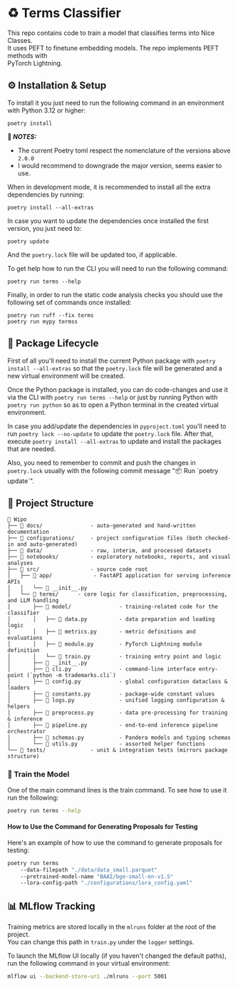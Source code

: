 # ♻ Terms Classifier

This repo contains code to train a model that classifies terms into Nice Classes.  
It uses PEFT to finetune embedding models. The repo implements PEFT methods with  
PyTorch Lightning.

## ⚙️ Installation & Setup

To install it you just need to run the following command in an environment with Python
3.12 or higher:

```shell
poetry install
```

**📌 _NOTES:_**

* The current Poetry toml respect the nomenclature of the versions above `2.0.0`
* I would recommend to downgrade the major version, seems easier to use.

When in development mode, it is recommended to install all the extra dependencies
by running:

```shell
poetry install --all-extras
```

In case you want to update the dependencies once installed the first version, you just
need to:

```shell
poetry update
```

And the `poetry.lock` file will be updated too, if applicable.

To get help how to run the CLI you will need to run the following command:

```shell
poetry run terms --help
```

Finally, in order to run the static code analysis checks you should use the following
set of commands once installed:

```shell
poetry run ruff --fix terms
poetry run mypy termss
```

## 🔁 Package Lifecycle

First of all you'll need to install the current Python package with `poetry install --all-extras` so
that the `poetry.lock` file will be generated and a new virtual environment will be created.

Once the Python package is installed, you can do code-changes and use it via the CLI with
`poetry run terms --help` or just by running Python with `poetry run python`
so as to open a Python terminal in the created virtual environment.

In case you add/update the dependencies in `pyproject.toml` you'll need to run `poetry lock --no-update`
to update the `poetry.lock` file. After that, execute `poetry install --all-extras` to update and install
the packages that are needed.

Also, you need to remember to commit and push the changes in `poetry.lock` usually with the following
commit message "📦 Run \`poetry update\`".

## 📁 Project Structure

```text
📂 Wipo
├── 📂 docs/               - auto-generated and hand-written documentation
├── 📂 configurations/     - project configuration files (both checked-in and auto-generated)
├── 📂 data/               - raw, interim, and processed datasets
├── 📂 notebooks/          - exploratory notebooks, reports, and visual analyses
├── 📂 src/                - source code root
│   ├── 📂 app/             - FastAPI application for serving inference APIs
│   │   └── 🐍 __init__.py
│   └── 📂 terms/      - core logic for classification, preprocessing, and LLM handling
│       ├── 📂 model/               - training-related code for the classifier
│       │   ├── 🐍 data.py          - data preparation and loading logic
│       │   ├── 🐍 metrics.py       - metric definitions and evaluations
│       │   ├── 🐍 module.py        - PyTorch Lightning module definition
│       │   └── 🐍 train.py         - training entry point and logic
│       ├── 🐍 __init__.py
│       ├── 🐍 cli.py               - command-line interface entry-point (`python -m trademarks.cli`)
│       ├── 🐍 config.py            - global configuration dataclass & loaders
│       ├── 🐍 constants.py         - package-wide constant values
│       ├── 🐍 logs.py              - unified logging configuration & helpers
│       ├── 🐍 preprocess.py        - data pre-processing for training & inference
│       ├── 🐍 pipeline.py          - end-to-end inference pipeline orchestrator
│       ├── 🐍 schemas.py           - Pandera models and typing schemas
│       └── 🐍 utils.py             - assorted helper functions
└── 📂 tests/              - unit & integration tests (mirrors package structure)
```


### 🧠 Train the Model

One of the main command lines is the train command. To see how to use it
run the following:

```bash
poetry run terms --help
```

#### How to Use the Command for Generating Proposals for Testing

Here's an example of how to use the command to generate proposals for testing:

```bash
poetry run terms 
    --data-filepath "./data/data_small.parquet" 
    --pretrained-model-name "BAAI/bge-small-en-v1.5" 
    --lora-config-path "./configurations/lora_config.yaml"
```


## 📊 MLflow Tracking

Training metrics are stored locally in the `mlruns` folder at the root of the project.  
You can change this path in `train.py` under the `logger` settings.

To launch the MLflow UI locally (if you haven't changed the default paths),  
run the following command in your virtual environment:

```bash
mlflow ui --backend-store-uri ./mlruns --port 5001
```